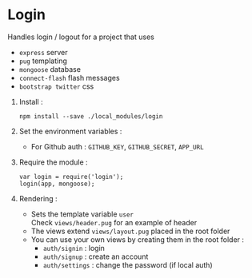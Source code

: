 # Login

Handles login / logout for a project that uses
- `express` server
- `pug` templating
- `mongoose` database
- `connect-flash` flash messages
- `bootstrap twitter` css

1. Install :

       npm install --save ./local_modules/login

2. Set the environment variables :
    * For Github auth : `GITHUB_KEY`, `GITHUB_SECRET`, `APP_URL`

3. Require the module :

       var login = require('login');
       login(app, mongoose);

4. Rendering :

    - Sets the template variable `user`  
        Check `views/header.pug` for an example of header
    - The views extend `views/layout.pug` placed in the root folder
    - You can use your own views by creating them in the root folder :
        - `auth/signin` : login
        - `auth/signup` : create an account
        - `auth/settings` : change the password (if local auth)
